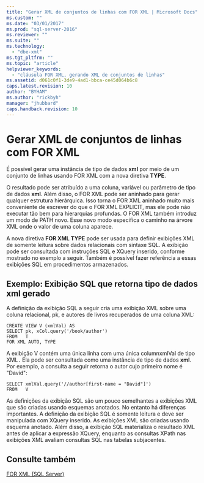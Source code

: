 ```yaml
---
title: "Gerar XML de conjuntos de linhas com FOR XML | Microsoft Docs"
ms.custom: ""
ms.date: "03/01/2017"
ms.prod: "sql-server-2016"
ms.reviewer: ""
ms.suite: ""
ms.technology: 
  - "dbe-xml"
ms.tgt_pltfrm: ""
ms.topic: "article"
helpviewer_keywords: 
  - "cláusula FOR XML, gerando XML de conjuntos de linhas"
ms.assetid: d061c0f1-3de9-4ad1-bbca-ce45d064b6c8
caps.latest.revision: 10
author: "BYHAM"
ms.author: "rickbyh"
manager: "jhubbard"
caps.handback.revision: 10
---
```

# Gerar XML de conjuntos de linhas com FOR XML
  É possível gerar uma instância de tipo de dados **xml** por meio de um conjunto de linhas usando FOR XML com a nova diretiva **TYPE**.  
  
 O resultado pode ser atribuído a uma coluna, variável ou parâmetro de tipo de dados **xml**. Além disso, o FOR XML pode ser aninhado para gerar qualquer estrutura hierárquica. Isso torna o FOR XML aninhado muito mais conveniente de escrever do que o FOR XML EXPLICIT, mas ele pode não executar tão bem para hierarquias profundas. O FOR XML também introduz um modo de PATH novo. Esse novo modo especifica o caminho na árvore XML onde o valor de uma coluna aparece.  
  
 A nova diretiva **FOR XML TYPE** pode ser usada para definir exibições XML de somente leitura sobre dados relacionais com sintaxe SQL. A exibição pode ser consultada com instruções SQL e XQuery inserido, conforme mostrado no exemplo a seguir. Também é possível fazer referência a essas exibições SQL em procedimentos armazenados.  
  
## Exemplo: Exibição SQL que retorna tipo de dados xml gerado  
 A definição da exibição SQL a seguir cria uma exibição XML sobre uma coluna relacional, pk, e autores de livros recuperados de uma coluna XML:  
  
```  
CREATE VIEW V (xmlVal) AS  
SELECT pk, xCol.query('/book/author')  
FROM   T  
FOR XML AUTO, TYPE  
```  
  
 A exibição V contém uma única linha com uma única columnxmlVal de tipo XML`.` Ela pode ser consultada como uma instância de tipo de dados **xml**. Por exemplo, a consulta a seguir retorna o autor cujo primeiro nome é "David":  
  
```  
SELECT xmlVal.query('//author[first-name = "David"]')  
FROM   V  
```  
  
 As definições da exibição SQL são um pouco semelhantes a exibições XML que são criadas usando esquemas anotados. No entanto há diferenças importantes. A definição da exibição SQL é somente leitura e deve ser manipulada com XQuery inserido. As exibições XML são criadas usando esquema anotado. Além disso, a exibição SQL materializa o resultado XML antes de aplicar a expressão XQuery, enquanto as consultas XPath nas exibições XML avaliam consultas SQL nas tabelas subjacentes.  
  
## Consulte também  
 [FOR XML &#40;SQL Server&#41;](../../relational-databases/xml/for-xml-sql-server.md)  
  
  